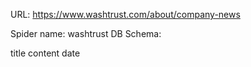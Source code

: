 URL: https://www.washtrust.com/about/company-news

Spider name: washtrust
DB Schema:

title
content
date